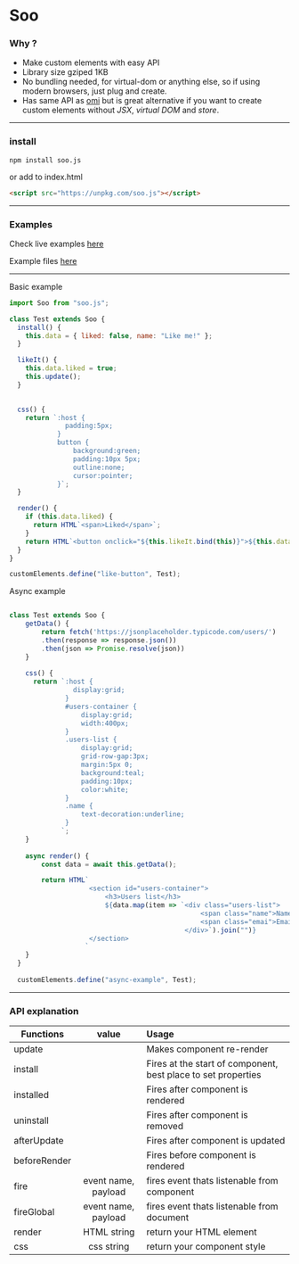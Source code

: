 # Soo 


### Why ?

* Make custom elements with easy API
* Library size gziped 1KB
* No bundling needed, for virtual-dom or anything else, so if using modern browsers, just plug and create.
* Has same API as [omi](https://github.com/Tencent/omi) but is great alternative if you want to create custom elements without *JSX*, *virtual DOM* and *store*.


----
### install

`npm install soo.js`

or add to index.html 
```HTML
<script src="https://unpkg.com/soo.js"></script>
```

----
### Examples

Check live examples [here](https://tonis2.github.io/Soo/example/index.html)

Example files [here](https://github.com/tonis2/Soo/tree/master/example)

----

Basic example
```js
import Soo from "soo.js";

class Test extends Soo {
  install() {
    this.data = { liked: false, name: "Like me!" };
  }

  likeIt() {
    this.data.liked = true;
    this.update();
  }
  

  css() {
    return `:host {
              padding:5px;
            }
            button {
                background:green;
                padding:10px 5px;
                outline:none;
                cursor:pointer;
            }`;
  }

  render() {
    if (this.data.liked) {
      return HTML`<span>Liked</span>`;
    }
    return HTML`<button onclick="${this.likeIt.bind(this)}">${this.data.name}</button>`;
  }
}

customElements.define("like-button", Test);
```
Async example 
```js

class Test extends Soo {
    getData() {
        return fetch('https://jsonplaceholder.typicode.com/users/')
        .then(response => response.json())
        .then(json => Promise.resolve(json))
    }
  
    css() {
      return `:host {
                display:grid;
              }
              #users-container {
                  display:grid;
                  width:400px;
              }
              .users-list {
                  display:grid;
                  grid-row-gap:3px;
                  margin:5px 0;
                  background:teal;
                  padding:10px;
                  color:white;
              }
              .name {
                  text-decoration:underline;
              }
             `;
    }
  
    async render() {
        const data = await this.getData();

        return HTML`
                    <section id="users-container">
                        <h3>Users list</h3>
                        ${data.map(item => `<div class="users-list">
                                                <span class="name">Name: ${item.name}</span>
                                                <span class="emai">Email: ${item.email}</span>
                                            </div>`).join("")}
                    </section>
                   `
    }
  }
    
  customElements.define("async-example", Test);
  ```
  ----
  
  ### API explanation
  
| Functions        | value          | Usage |
| -------------    |:-------------: | :-----|
| update           |         | Makes component re-render |
| install          |         | Fires at the start of component, best place to set properties  |
| installed        |         | Fires after component is rendered |
| uninstall        |         | Fires after component is removed |
| afterUpdate      |         | Fires after component is updated |
| beforeRender     |         | Fires before component is rendered |
| fire             | event name, payload        | fires event thats listenable from component |
| fireGlobal       | event name, payload        | fires event thats listenable from document |
| render           | HTML string        | return your HTML element |
| css              | css string        | return your component style |

  
```
